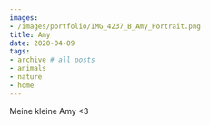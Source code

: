 ```yaml
---
images:
- /images/portfolio/IMG_4237_B_Amy_Portrait.png
title: Amy
date: 2020-04-09
tags:
- archive # all posts
- animals
- nature
- home
---
```

Meine kleine Amy <3